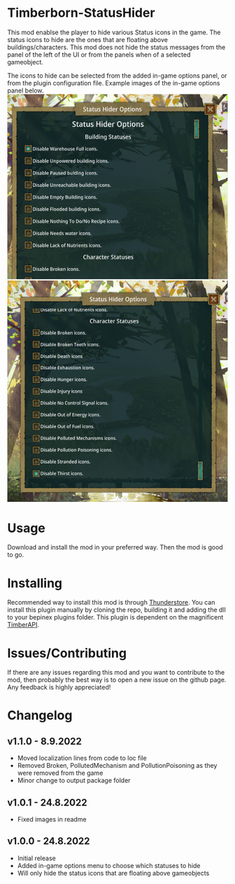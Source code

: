 # Timberborn-StatusHider
This mod enablse the player to hide various Status icons in the game. The status icons to hide are the ones that are floating above buildings/characters.
This mod does not hide the status messages from the panel of the left of the UI or from the panels when of a selected gameobject.

The icons to hide can be selected from the added in-game options panel, or from the plugin configuration file. Example images of the 
in-game options panel below.
![Menu1](https://raw.githubusercontent.com/hytonhan/Timberborn-StatusHider/master/.attachments/menu1.png?raw=true)
![Menu2](https://raw.githubusercontent.com/hytonhan/Timberborn-StatusHider/master/.attachments/menu2.png?raw=true)

# Usage
Download and install the mod in your preferred way. Then the mod is good to go.

# Installing
Recommended way to install this mod is through [Thunderstore](https://timberborn.thunderstore.io/). You can install this plugin manually by cloning the repo, building it
and adding the dll to your bepinex plugins folder. This plugin is dependent on the magnificent [TimberAPI](https://github.com/Timberborn-Modding-Central/TimberAPI).


# Issues/Contributing
If there are any issues regarding this mod and you want to contribute to the mod, then probably the best way is to open a new issue on the 
github page. Any feedback is highly appreciated!

# Changelog

## v1.1.0 - 8.9.2022
- Moved localization lines from code to loc file
- Removed Broken, PollutedMechanism and PollutionPoisoning as they were removed from the game
- Minor change to output package folder

## v1.0.1 - 24.8.2022
- Fixed images in readme

## v1.0.0 - 24.8.2022
- Initial release
- Added in-game options menu to choose which statuses to hide
- Will only hide the status icons that are floating above gameobjects